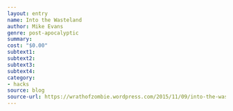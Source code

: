 ```yaml
---
layout: entry 
name: Into the Wasteland
author: Mike Evans
genre: post-apocalyptic
summary: 
cost: "$0.00"
subtext1: 
subtext2: 
subtext3: 
subtext4: 
category:
- hacks
source: blog
source-url: https://wrathofzombie.wordpress.com/2015/11/09/into-the-wasteland-rules-for-using-into-the-odd-to-runplay-in-a-fallout-campaign/
---
```

